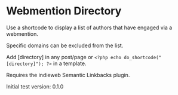 # Webmention Directory

Use a shortcode to display a list of authors that have engaged via a webmention.

Specific domains can be excluded from the list.

Add [directory] in any post/page or `<?php echo do_shortcode("[directory]"); ?>` in a template.

Requires the indieweb Semantic Linkbacks plugin.

Initial test version: 0.1.0
